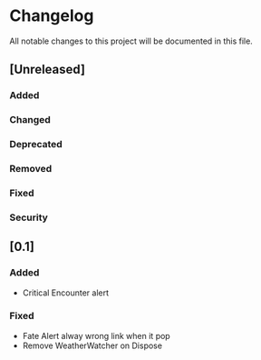 # Changelog

All notable changes to this project will be documented in this file.

## [Unreleased]

### Added

### Changed

### Deprecated

### Removed

### Fixed

### Security

## [0.1]

### Added

- Critical Encounter alert

### Fixed

- Fate Alert alway wrong link when it pop
- Remove WeatherWatcher on Dispose
